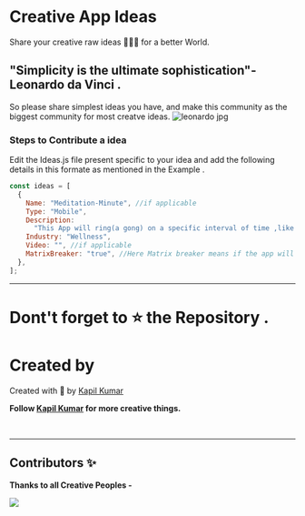 # Creative App Ideas
Share your creative raw ideas 🤯💡🎨 for a better World. 
## "Simplicity is the ultimate sophistication"-Leonardo da Vinci .
So please share simplest ideas you have, and make this community as the biggest community for most creatve ideas.
![leonardo jpg](https://user-images.githubusercontent.com/100344844/196028251-8ba6c01c-4f5d-4ba5-9f5a-947b832f8b14.jpg)
### Steps to Contribute a idea
Edit the Ideas.js file present specific to your idea  and add the following details in this formate as mentioned in the Example . 
```javascript
const ideas = [
  {
    Name: "Meditation-Minute", //if applicable
    Type: "Mobile",
    Description:
      "This App will ring(a gong) on a specific interval of time ,like 1 minute or 3minute or any other time interval till that time meditator have to try to focus his/her mind on the meditation object like breath or any other meditation object",
    Industry: "Wellness",
    Video: "", //if applicable
    MatrixBreaker: "true", //Here Matrix breaker means if the app will help the user to came out negative Habit patterns Like- addiction, Hatered,lust ,cling to materialism and Take him/her to better control of mind ,Innerpeace ,More awareness ,Minimilism, Warriorness ,Self realisation ,Patience and love etc.
  },
];
```



***
<!-- # 📝 Licensed by <img src="https://img.shields.io/github/license/payloadbox/xss-payload-list"> -->
# Dont't forget to ⭐ the Repository .

# Created by
Created with &#129293; by <a href="https://github.com/KapilKumar7" target="_blank">Kapil Kumar</a>

<b>Follow <a href="https://github.com/KapilKumar7" target="_blank">Kapil Kumar</a> for more creative things. 

<br>

***
## Contributors ✨

Thanks to all Creative Peoples -

<a href = "https://github.com/KapilKumar7/CreativeAppIdeas/graphs/contributors">
  <img src = "https://contrib.rocks/image?repo=KapilKumar7/CreativeAppIdeas"/>
</a>

